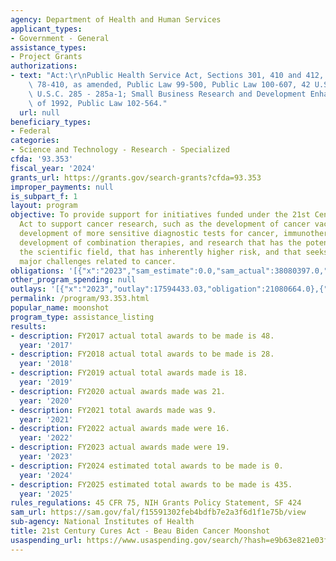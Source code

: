 ```yaml
---
agency: Department of Health and Human Services
applicant_types:
- Government - General
assistance_types:
- Project Grants
authorizations:
- text: "Act:\r\nPublic Health Service Act, Sections 301, 410 and 412, Public Law\
    \ 78-410, as amended, Public Law 99-500, Public Law 100-607, 42 U.S.C. 241, 42\
    \ U.S.C. 285 - 285a-1; Small Business Research and Development Enhancement Act\
    \ of 1992, Public Law 102-564."
  url: null
beneficiary_types:
- Federal
categories:
- Science and Technology - Research - Specialized
cfda: '93.353'
fiscal_year: '2024'
grants_url: https://grants.gov/search-grants?cfda=93.353
improper_payments: null
is_subpart_f: 1
layout: program
objective: To provide support for initiatives funded under the 21st Century Cures
  Act to support cancer research, such as the development of cancer vaccines, the
  development of more sensitive diagnostic tests for cancer, immunotherapy and the
  development of combination therapies, and research that has the potential to transform
  the scientific field, that has inherently higher risk, and that seeks to address
  major challenges related to cancer.
obligations: '[{"x":"2023","sam_estimate":0.0,"sam_actual":38080397.0,"usa_spending_actual":91101858.14},{"x":"2024","sam_estimate":0.0,"sam_actual":0.0,"usa_spending_actual":68226577.88},{"x":"2025","sam_estimate":0.0,"sam_actual":0.0,"usa_spending_actual":4606391.74}]'
other_program_spending: null
outlays: '[{"x":"2023","outlay":17594433.03,"obligation":21080664.0},{"x":"2024","outlay":20469510.87,"obligation":18968139.0},{"x":"2025","outlay":46699118.08,"obligation":5907020.0}]'
permalink: /program/93.353.html
popular_name: moonshot
program_type: assistance_listing
results:
- description: FY2017 actual total awards to be made is 48.
  year: '2017'
- description: FY2018 actual total awards to be made is 28.
  year: '2018'
- description: FY2019 actual total awards made is 18.
  year: '2019'
- description: FY2020 actual awards made was 21.
  year: '2020'
- description: FY2021 total awards made was 9.
  year: '2021'
- description: FY2022 actual awards made were 16.
  year: '2022'
- description: FY2023 actual awards made were 19.
  year: '2023'
- description: FY2024 estimated total awards to be made is 0.
  year: '2024'
- description: FY2025 estimated total awards to be made is 435.
  year: '2025'
rules_regulations: 45 CFR 75, NIH Grants Policy Statement, SF 424
sam_url: https://sam.gov/fal/f15591302feb4bdfb7e2a3f6d1f1e75b/view
sub-agency: National Institutes of Health
title: 21st Century Cures Act - Beau Biden Cancer Moonshot
usaspending_url: https://www.usaspending.gov/search/?hash=e9b63e821e03fdba3ccdf6e52b48427c
---
```


